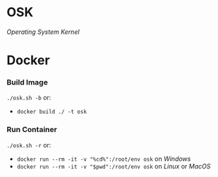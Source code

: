 # OSK #

*Operating System Kernel*

# Docker #

### Build Image ###

`./osk.sh -b` or:
  - `docker build ./ -t osk`

### Run Container ###

`./osk.sh -r` or:
  - `docker run --rm -it -v "%cd%":/root/env osk` on *Windows*
  - `docker run --rm -it -v "$pwd":/root/env osk` on *Linux* or *MacOS*
